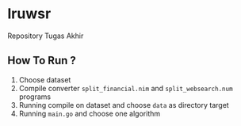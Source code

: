 # lruwsr
Repository Tugas Akhir

## How To Run ?
1. Choose dataset
2. Compile converter ```split_financial.nim``` and ```split_websearch.num``` programs
3. Running compile on dataset and choose ```data``` as directory target
4. Running ```main.go``` and choose one algorithm